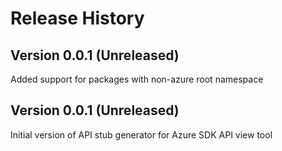 # Release History

## Version 0.0.1 (Unreleased)
Added support for packages with non-azure root namespace

## Version 0.0.1 (Unreleased)
Initial version of API stub generator for Azure SDK API view tool